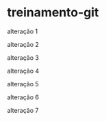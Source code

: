﻿# treinamento-git

alteração 1

alteração 2

alteração 3

alteração 4

alteração 5

alteração 6

alteração 7
